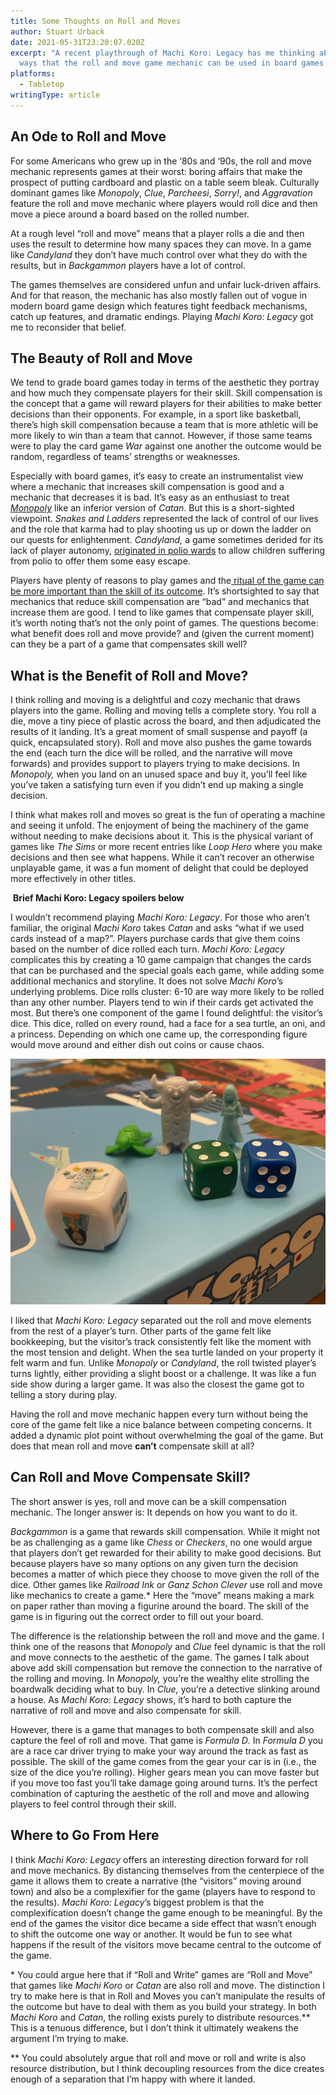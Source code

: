 ```yaml
---
title: Some Thoughts on Roll and Moves
author: Stuart Urback
date: 2021-05-31T23:20:07.020Z
excerpt: "A recent playthrough of Machi Koro: Legacy has me thinking about new
  ways that the roll and move game mechanic can be used in board games."
platforms:
  - Tabletop
writingType: article
---
```

## An Ode to Roll and Move

For some Americans who grew up in the ‘80s and ‘90s, the roll and move mechanic represents games at their worst: boring affairs that make the prospect of putting cardboard and plastic on a table seem bleak. Culturally dominant games like *Monopoly*, *Clue*, *Parcheesi*, *Sorry!*, and *Aggravation* feature the roll and move mechanic where players would roll dice and then move a piece around a board based on the rolled number. 

At a rough level “roll and move” means that a player rolls a die and then uses the result to determine how many spaces they can move. In a game like *Candyland* they don’t have much control over what they do with the results, but in *Backgammon* players have a lot of control.

The games themselves are considered unfun and unfair luck-driven affairs. And for that reason, the mechanic has also mostly fallen out of vogue in modern board game design which features tight feedback mechanisms, catch up features, and dramatic endings. Playing *Machi Koro: Legacy* got me to reconsider that belief.

## The Beauty of Roll and Move

We tend to grade board games today in terms of the aesthetic they portray and how much they compensate players for their skill.  Skill compensation is the concept that a game will reward players for their abilities to make better decisions than their opponents. For example, in a sport like basketball, there’s high skill compensation because a team that is more athletic will be more likely to win than a team that cannot. However, if those same teams were to play the card game *War* against one another the outcome would be random, regardless of teams’ strengths or weaknesses.

Especially with board games, it’s easy to create an instrumentalist view where a mechanic that increases skill compensation is good and a mechanic that decreases it is bad. It’s easy as an enthusiast to treat *[Monopoly](https://playthistonight.com/posts/why-do-people-buy-monopoly/)* like an inferior version of *Catan*.  But this is a short-sighted viewpoint. *Snakes and Ladders* represented the lack of control of our lives and the role that karma had to play shooting us up or down the ladder on our quests for enlightenment. *Candyland,* a game sometimes derided for its lack of player autonomy, [originated in polio wards](https://www.pbs.org/wgbh/americanexperience/features/candy-land/) to allow children suffering from polio to offer them some easy escape. 

Players have plenty of reasons to play games and the[ ritual of the game can be more important than the skill of its outcome](https://playthistonight.com/posts/interlude:-grilled-cheese-and-checkers/). It’s shortsighted to say that mechanics that reduce skill compensation are “bad” and mechanics that increase them are good. I tend to like games that compensate player skill, it’s worth noting that’s not the only point of games. The questions become: what benefit does roll and move provide? and (given the current moment) can they be a part of a game that compensates skill well?

## What is the Benefit of Roll and Move?

I think rolling and moving is a delightful and cozy mechanic that draws players into the game. Rolling and moving tells a complete story. You roll a die, move a tiny piece of plastic across the board, and then adjudicated the results of it landing. It’s a great moment of small suspense and payoff (a quick, encapsulated story). Roll and move also pushes the game towards the end (each turn the dice will be rolled, and the narrative will move forwards) and provides support to players trying to make decisions. In *Monopoly,* when you land on an unused space and buy it, you’ll feel like you’ve taken a satisfying turn even if you didn’t end up making a single decision.

I think what makes roll and moves so great is the fun of operating a machine and seeing it unfold. The enjoyment of being the machinery of the game without needing to make decisions about it. This is the physical variant of games like *The Sims* or more recent entries like *Loop Hero* where you make decisions and then see what happens. While it can’t recover an otherwise unplayable game, it was a fun moment of delight that could be deployed more effectively in other titles. 

 **Brief Machi Koro: Legacy spoilers below**

I wouldn’t recommend playing *Machi Koro: Legacy*. For those who aren’t familiar, the original *Machi Koro* takes *Catan* and asks “what if we used cards instead of a map?”. Players purchase cards that give them coins based on the number of dice rolled each turn. *Machi Koro: Legacy* complicates this by creating a 10 game campaign that changes the cards that can be purchased and the special goals each game, while adding some additional mechanics and storyline. It does not solve *Machi Koro*’s underlying problems. Dice rolls cluster: 6-10 are way more likely to be rolled than any other number. Players tend to win if their cards get activated the most. But there’s one component of the game I found delightful: the visitor’s dice. This dice, rolled on every round, had a face for a sea turtle, an oni, and a princess. Depending on which one came up, the corresponding figure would move around and either dish out coins or cause chaos.

![Left to right: A sea Turtle, an Oni, and a princess](/src/static/img/img_0149.jpeg "The visitors from Machi Koro")

I liked that *Machi Koro: Legacy* separated out the roll and move elements from the rest of a player’s turn. Other parts of the game felt like bookkeeping, but the visitor’s track consistently felt like the moment with the most tension and delight. When the sea turtle landed on your property it felt warm and fun. Unlike *Monopoly* or *Candyland*, the roll twisted player’s turns lightly, either providing a slight boost or a challenge. It was like a fun side show during a larger game. It was also the closest the game got to telling a story during play. 

Having the roll and move mechanic happen every turn without being the core of the game felt like a nice balance between competing concerns. It added a dynamic plot point without overwhelming the goal of the game. But does that mean roll and move **can’t** compensate skill at all?

## Can Roll and Move Compensate Skill?

The short answer is yes, roll and move can be a skill compensation mechanic. The longer answer is: It depends on how you want to do it. 

*Backgammon* is a game that rewards skill compensation. While it might not be as challenging as a game like *Chess* or *Checkers*, no one would argue that players don’t get rewarded for their ability to make good decisions. But because players have so many options on any given turn the decision becomes a matter of which piece they choose to move given the roll of the dice.  Other games like *Railroad Ink* or *Ganz Schon Clever* use roll and move like mechanics to create a game.* Here the “move” means making a mark on paper rather than moving a figurine around the board. The skill of the game is in figuring out the correct order to fill out your board. 

The difference is the relationship between the roll and move and the game. I think one of the reasons that *Monopoly* and *Clue* feel dynamic is that the roll and move connects to the aesthetic of the game. The games I talk about above add skill compensation but remove the connection to the narrative of the rolling and moving. In *Monopoly,* you’re the wealthy elite strolling the boardwalk deciding what to buy. In *Clue,* you’re a detective slinking around a house. As *Machi Koro: Legacy* shows, it’s hard to both capture the narrative of roll and move and also compensate for skill.

However, there is a game that manages to both compensate skill and also capture the feel of roll and move. That game is *Formula D*. In *Formula D* you are a race car driver trying to make your way around the track as fast as possible. The skill of the game comes from the gear your car is in (i.e., the size of the dice you’re rolling). Higher gears mean you can move faster but if you move too fast you’ll take damage going around turns. It’s the perfect combination of capturing the aesthetic of the roll and move and allowing players to feel control through their skill.

## Where to Go From Here

I think *Machi Koro: Legacy* offers an interesting direction forward for roll and move mechanics. By distancing themselves from the centerpiece of the game it allows them to create a narrative (the “visitors” moving around town) and also be a complexifier for the game (players have to respond to the results). *Machi Koro: Legacy*’s biggest problem is that the complexification doesn’t change the game enough to be meaningful. By the end of the games the visitor dice became a side effect that wasn’t enough to shift the outcome one way or another. It would be fun to see what happens if the result of the visitors move became central to the outcome of the game.

\* You could argue here that if “Roll and Write” games are “Roll and Move” that games like *Machi Koro* or *Catan* are also roll and move. The distinction I try to make here is that in Roll and Moves you can’t manipulate the results of the outcome but have to deal with them as you build your strategy. In both *Machi Koro* and *Catan*, the rolling exists purely to distribute resources.\*\* This is a tenuous difference, but I don’t think it ultimately weakens the argument I’m trying to make. 

\*\* You could absolutely argue that roll and move or roll and write is also resource distribution, but I think decoupling resources from the dice creates enough of a separation that I’m happy with where it landed.